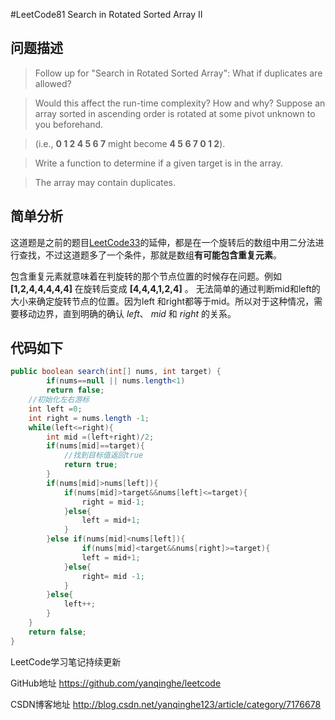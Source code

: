#LeetCode81 Search in Rotated Sorted Array II

## 问题描述

>Follow up for "Search in Rotated Sorted Array":
>What if duplicates are allowed?

>Would this affect the run-time complexity? How and why?
>Suppose an array sorted in ascending order is rotated at some pivot unknown to you beforehand.

>(i.e., **0 1 2 4 5 6 7** might become **4 5 6 7 0 1 2**).

>Write a function to determine if a given target is in the array.

>The array may contain duplicates.

## 简单分析

这道题是之前的题目[LeetCode33]()的延伸，都是在一个旋转后的数组中用二分法进行查找，不过这道题多了一个条件，那就是数组**有可能包含重复元素**。

包含重复元素就意味着在判旋转的那个节点位置的时候存在问题。例如 **[1,2,4,4,4,4,4]** 在旋转后变成 **[4,4,4,1,2,4]** 。 无法简单的通过判断mid和left的大小来确定旋转节点的位置。因为left 和right都等于mid。所以对于这种情况，需要移动边界，直到明确的确认 *left*、 *mid* 和 *right* 的关系。

## 代码如下

``` java
public boolean search(int[] nums, int target) {
        if(nums==null || nums.length<1) 
        return false;
    //初始化左右游标 
    int left =0;
    int right = nums.length -1;
    while(left<=right){
        int mid =(left+right)/2;
        if(nums[mid]==target){
            //找到目标值返回true
            return true;
        }               
        if(nums[mid]>nums[left]){
            if(nums[mid]>target&&nums[left]<=target){       
                right = mid-1;
            }else{
                left = mid+1;
            }
        }else if(nums[mid]<nums[left]){
                if(nums[mid]<target&&nums[right]>=target){
                left = mid+1;
            }else{
                right= mid -1;
            }
        }else{
            left++;
        }
    }
    return false;
}

```

LeetCode学习笔记持续更新

GitHub地址 https://github.com/yanqinghe/leetcode

CSDN博客地址 http://blog.csdn.net/yanqinghe123/article/category/7176678
